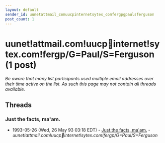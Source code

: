 ```yaml
---
layout: default
sender_id: uunetattmail_comuucpinternetsytex_comfergpgpaulsferguson
post_count: 1
---
```


# uunet!attmail.com!uucpinternet!sytex.com!fergp/G=Paul/S=Ferguson (1 post)

_Be aware that many list participants used multiple email addresses over their time active on the list. As such this page may not contain all threads available._

## Threads

### Just the facts, ma'am.
+ 1993-05-26 (Wed, 26 May 93 03:18 EDT) - [Just the facts, ma'am.](/archive/1993/05/d9902af901fab1306665b949a0fd9ae784a637fb665117413e42ec5f45f74923) - _uunet!attmail.com!uucpinternet!sytex.com!fergp/G=Paul/S=Ferguson_


